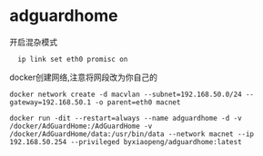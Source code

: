 # adguardhome

开启混杂模式

`` 
ip link set eth0 promisc on``

docker创建网络,注意将网段改为你自己的

``docker network create -d macvlan --subnet=192.168.50.0/24 --gateway=192.168.50.1 -o parent=eth0 macnet``

``docker run -dit --restart=always --name adguardhome -d -v /docker/AdGuardHome:/AdGuardHome -v /docker/AdGuardHome/data:/usr/bin/data --network macnet --ip 192.168.50.254 --privileged byxiaopeng/adguardhome:latest``
